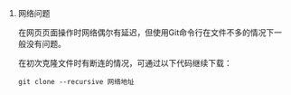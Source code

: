 1. 网络问题

   在网页页面操作时网络偶尔有延迟，但使用Git命令行在文件不多的情况下一般没有问题。

   在初次克隆文件时有断连的情况，可通过以下代码继续下载：

   ```
   git clone --recursive 网络地址
   ```

   